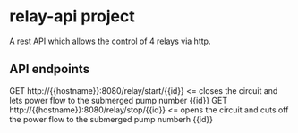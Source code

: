 # relay-api project

A rest API which allows the control of 4 relays via http.

## API endpoints

GET http://{{hostname}}:8080/relay/start/{{id}} <= closes the circuit and lets power flow to the submerged pump number {{id}}
GET http://{{hostname}}:8080/relay/stop/{{id}} <= opens the circuit and cuts off the power flow to the submerged pump numberh {{id}}
